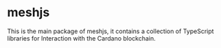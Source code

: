 # meshjs

This is the main package of meshjs, it contains a collection of TypeScript libraries for Interaction with the Cardano blockchain.

